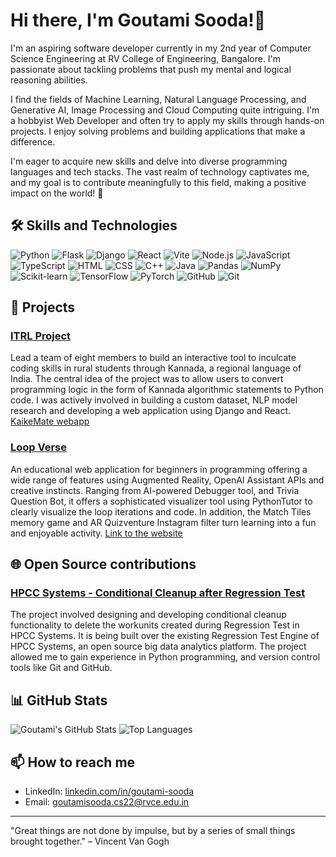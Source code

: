 # Hi there, I'm Goutami Sooda!👋

I'm an aspiring software developer currently in my 2nd year of Computer Science Engineering at RV College of Engineering, Bangalore. I'm passionate about tackling problems that push my mental and logical reasoning abilities. 

I find the fields of Machine Learning, Natural Language Processing, and Generative AI, Image Processing and Cloud Computing quite intriguing. I'm a hobbyist Web Developer and often try to apply my skills through hands-on projects. I enjoy solving problems and building applications that make a difference.

I'm eager to acquire new skills and delve into diverse programming languages and tech stacks. The vast realm of technology captivates me, and my goal is to contribute meaningfully to this field, making a positive impact on the world! 🚀

## 🛠️ Skills and Technologies

![Python](https://img.shields.io/badge/Python-3776AB?style=for-the-badge&logo=python&logoColor=white)
![Flask](https://img.shields.io/badge/Flask-000000?style=for-the-badge&logo=flask&logoColor=white)
![Django](https://img.shields.io/badge/Django-092E20?style=for-the-badge&logo=django&logoColor=white)
![React](https://img.shields.io/badge/React-20232A?style=for-the-badge&logo=react&logoColor=61DAFB)
![Vite](https://img.shields.io/badge/Vite-646CFF?style=for-the-badge&logo=vite&logoColor=white)
![Node.js](https://img.shields.io/badge/Node.js-43853D?style=for-the-badge&logo=node-dot-js&logoColor=white)
![JavaScript](https://img.shields.io/badge/JavaScript-F7DF1E?style=for-the-badge&logo=javascript&logoColor=black)
![TypeScript](https://img.shields.io/badge/TypeScript-3178C6?style=for-the-badge&logo=typescript&logoColor=white)
![HTML](https://img.shields.io/badge/HTML-E34F26?style=for-the-badge&logo=html5&logoColor=white)
![CSS](https://img.shields.io/badge/CSS-1572B6?style=for-the-badge&logo=css3&logoColor=white)
![C++](https://img.shields.io/badge/C++-00599C?style=for-the-badge&logo=cplusplus&logoColor=white)
![Java](https://img.shields.io/badge/Java-007396?style=for-the-badge&logo=java&logoColor=white)
![Pandas](https://img.shields.io/badge/Pandas-150458?style=for-the-badge&logo=pandas&logoColor=white)
![NumPy](https://img.shields.io/badge/NumPy-013243?style=for-the-badge&logo=numpy&logoColor=white)
![Scikit-learn](https://img.shields.io/badge/Scikit--learn-F7931E?style=for-the-badge&logo=scikitlearn&logoColor=white)
![TensorFlow](https://img.shields.io/badge/TensorFlow-FF6F00?style=for-the-badge&logo=tensorflow&logoColor=white)
![PyTorch](https://img.shields.io/badge/PyTorch-EE4C2C?style=for-the-badge&logo=pytorch&logoColor=white)
![GitHub](https://img.shields.io/badge/GitHub-181717?style=for-the-badge&logo=github&logoColor=white)
![Git](https://img.shields.io/badge/Git-F05032?style=for-the-badge&logo=git&logoColor=white)

## 🚀 Projects

### [ITRL Project](https://github.com/Goutami-Sooda/ITRL-Project)
Lead a team of eight members to build an interactive tool to inculcate coding skills in rural students through Kannada, a regional language of India. The central idea of the project was to allow users to convert programming logic in the form of Kannada algorithmic statements to Python code. I was actively involved in building a custom dataset, NLP model research and developing a web application using Django and React.
[KaikeMate webapp](https://kalikemate.vercel.app/)

### [Loop Verse](https://github.com/Goutami-Sooda/Loop-Verse)
An educational web application for beginners in programming offering a wide range of features using Augmented Reality, OpenAI Assistant APIs and creative instincts. Ranging from AI-powered Debugger tool, and Trivia Question Bot, it offers a sophisticated visualizer tool using PythonTutor to clearly visualize the loop iterations and code. In addition, the Match Tiles memory game and AR Quizventure Instagram filter turn learning into a fun and enjoyable activity.
[Link to the website](https://loopverse.pythonanywhere.com)

## 🌐 Open Source contributions

### [HPCC Systems - Conditional Cleanup after Regression Test](https://github.com/Goutami-Sooda/HPCC-Platform)
The project involved designing and developing conditional cleanup functionality to delete the workunits created during Regression Test in HPCC Systems. It is being built over the existing Regression Test Engine of HPCC Systems, an open source big data analytics platform. The project allowed me to gain experience in Python programming, and version control tools like Git and GitHub.

## 📊 GitHub Stats

![Goutami's GitHub Stats](https://github-readme-stats.vercel.app/api?username=goutami-sooda&show_icons=true&theme=radical)
![Top Languages](https://github-readme-stats.vercel.app/api/top-langs/?username=goutami-sooda&layout=compact&theme=radical)

## 📫 How to reach me

- LinkedIn: [linkedin.com/in/goutami-sooda](https://www.linkedin.com/in/goutami-sooda-bb1364259)
- Email: [goutamisooda.cs22@rvce.edu.in](mailto:goutamisooda.cs22@rvce.edu.in)

---

"Great things are not done by impulse, but by a series of small things brought together." – Vincent Van Gogh
